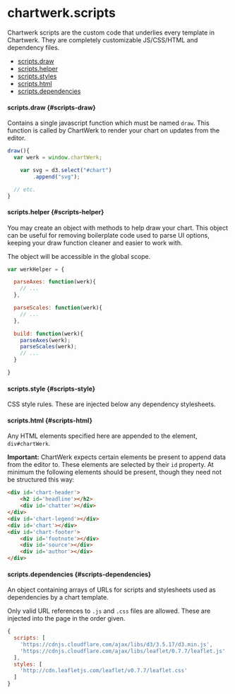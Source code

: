 # chartwerk.scripts

Chartwerk scripts are the custom code that underlies every template in Chartwerk. They are completely customizable JS/CSS/HTML and dependency files.

- [scripts.draw](#scripts-draw)
- [scripts.helper](#scripts-helper)
- [scripts.styles](#scripts-styles)
- [scripts.html](#scripts-html)
- [scripts.dependencies](#scripts-dependencies)

#### scripts.draw {#scripts-draw}

Contains a single javascript function which must be named `draw`. This function is called by ChartWerk to render your chart on updates from the editor.

```javascript
draw(){
  var werk = window.chartWerk;

	var svg = d3.select("#chart")
	    .append("svg");

  // etc.
}
```

#### scripts.helper {#scripts-helper}

You may create an object with methods to help draw your chart. This object can be useful for removing boilerplate code used to parse UI options, keeping your draw function cleaner and easier to work with.

The object will be accessible in the global scope.

```javascript
var werkHelper = {

  parseAxes: function(werk){
    // ...
  },

  parseScales: function(werk){
    // ...
  },

  build: function(werk){
    parseAxes(werk);
    parseScales(werk);
    // ...
  }

}
```

#### scripts.style {#scripts-style}

CSS style rules. These are injected below any dependency stylesheets.

#### scripts.html {#scripts-html}

Any HTML elements specified here are appended to the element, `div#chartWerk`.

**Important:** ChartWerk expects certain elements be present to append data from the editor to. These elements are selected by their `id` property. At minimum the following elements should be present, though they need not be structured this way:

```html
<div id='chart-header'>
	<h2 id='headline'></h2>
	<div id='chatter'></div>
</div>
<div id='chart-legend'></div>
<div id='chart'></div>
<div id='chart-footer'>
	<div id='footnote'></div>
	<div id='source'></div>
	<div id='author'></div>
</div>
```

#### scripts.dependencies {#scripts-dependencies}

An object containing arrays of URLs for scripts and stylesheets used as dependencies by a chart template.

Only valid URL references to `.js` and `.css` files are allowed. These are injected into the page in the order given.

```js
{
  scripts: [
    'https://cdnjs.cloudflare.com/ajax/libs/d3/3.5.17/d3.min.js',
    'https://cdnjs.cloudflare.com/ajax/libs/leaflet/0.7.7/leaflet.js'
  ],
  styles: [
    'http://cdn.leafletjs.com/leaflet/v0.7.7/leaflet.css'
  ]
}
```
